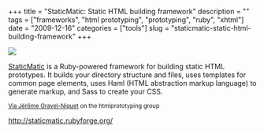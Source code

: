 +++
title = "StaticMatic: Static HTML building framework"
description = ""
tags = ["frameworks", "html prototyping", "prototyping", "ruby", "xhtml"]
date = "2009-12-16"
categories = ["tools"]
slug = "staticmatic-static-html-building-framework"
+++


<div class="tool-screenshot mb1"><a href="http://staticmatic.rubyforge.org/"><img id="bluga-thumbnail-2740" class="bluga-thumbnail custom" src="//media.konigi.com/bluga/
wt5230077c0e9ba_custom.jpg"/></a></div><p><a href="http://staticmatic.rubyforge.org/">StaticMatic</a> is a Ruby-powered framework for building static HTML prototypes. It builds your directory structure and files, uses templates for common page elements, uses Haml (HTML abstraction markup language) to generate markup, and Sass to create your CSS.</p>

<p><small><a href="http://groups.google.com/group/htmlprototyping/msg/1a379c7d53f96039">Via Jérôme Gravel-Niquet</a> on the htmlprototyping group</small></p>

  
<p><a href="http://staticmatic.rubyforge.org/">http://staticmatic.rubyforge.org/</a></p>
      
